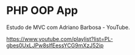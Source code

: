 # PHP OOP App
Estudo de MVC com Adriano Barbosa - YouTube.

https://www.youtube.com/playlist?list=PL-gbes0UxLJPw8slfEessYCG9mXzJ52ip
